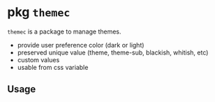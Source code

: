 # pkg `themec`

`themec` is a package to manage themes. 

- provide user preference color (dark or light)
- preserved unique value (theme, theme-sub, blackish, whitish, etc)
- custom values
- usable from css variable

## Usage



